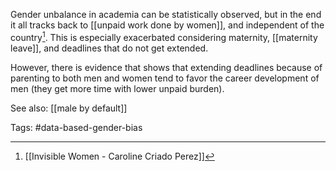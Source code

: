 Gender unbalance in academia can be statistically observed, but in the end it all tracks back to [[unpaid work done by women]], and independent of the country[^1]. This is especially exacerbated considering maternity, [[maternity leave]], and deadlines that do not get extended. 

However, there is evidence that shows that extending deadlines because of parenting to both men and women tend to favor the career development of men (they get more time with lower unpaid burden).

See also: [[male by default]]

[^1]: [[Invisible Women - Caroline Criado Perez]]

Tags: #data-based-gender-bias